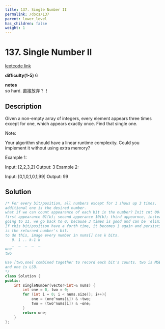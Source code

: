 ```yaml
---
title: 137. Single Number II
permalink: /docs/137
parent: lower_level
has_children: false
weight: 1
---
```

# 137. Single Number II
[leetcode link](https://leetcode.com/problems/single-number-ii/)

**difficulty(1-5)** 
6

**notes**   
so hard. 
直接放弃？！

## Description
Given a non-empty array of integers, every element appears three times except for one, which appears exactly once. Find that single one.

Note:

Your algorithm should have a linear runtime complexity. Could you implement it without using extra memory?

Example 1:

Input: [2,2,3,2]
Output: 3
Example 2:

Input: [0,1,0,1,0,1,99]
Output: 99


## Solution
```c++
/* For every bit/position, all numbers except for 1 shows up 3 times. 
additional one is the desired number. 
what if we can count appearance of each bit in the number? Init cnt 00(b).
first appearance 01(b); second apperance 10(b); third appearnce, instead of 
going to 11, we go back to 0, because 3 times is good and can be 'eliminated'.
If this bit/position have a forth time, it becomes 1 again and persists - that
is the returned number's bit.
to do this, image every number in nums[] has k bits. 
   0. 1 .. k-1 k
   _  _  _  _  _
one  
two

Use [two,one] combined together to record each bit's counts. two is MSB
and one is LSB. 
*/
class Solution {
public:
    int singleNumber(vector<int>& nums) {
        int one = 0, two = 0;
        for (int i = 0; i < nums.size(); i++){
            one = (one^nums[i]) & ~two;
            two = (two^nums[i]) & ~one;
        }
        return one;
    }
};
```

<!-- 
Default label
{: .label }

Blue label
{: .label .label-blue }

Stable
{: .label .label-green }

New release
{: .label .label-purple }

Coming soon
{: .label .label-yellow }

Deprecated
{: .label .label-red } -->
